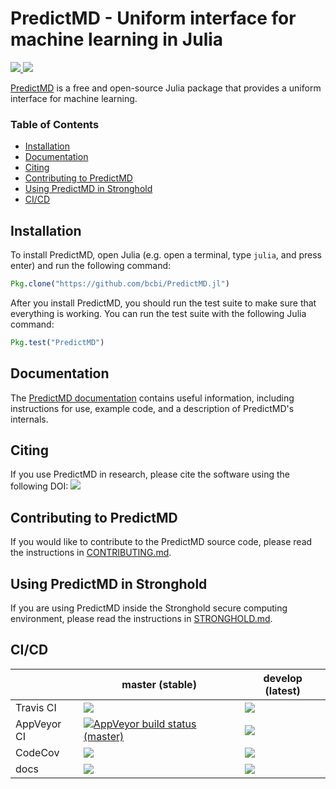 <!-- Beginning of file -->

# PredictMD - Uniform interface for machine learning in Julia

<a href="https://github.com/bcbi/PredictMD.jl/releases/latest"><img src="https://img.shields.io/github/release/bcbi/PredictMD.svg" /> </a> <a href="https://zenodo.org/badge/latestdoi/109460252"> <img src="https://zenodo.org/badge/109460252.svg"/></a>

[PredictMD](https://www.predictmd.net) is a free and open-source Julia package that provides a uniform interface for machine learning.

### Table of Contents
- [Installation](#installation)
- [Documentation](#documentation)
- [Citing](#citing)
- [Contributing to PredictMD](#contributing-to-predictmd)
- [Using PredictMD in Stronghold](#using-predictmd-in-stronghold)
- [CI/CD](#cicd)

## Installation

To install PredictMD, open Julia
(e.g. open a terminal, type `julia`, and press enter)
and run the following command:
```julia
Pkg.clone("https://github.com/bcbi/PredictMD.jl")
```

After you install PredictMD, you should run the test suite to make sure that
everything is working. You can run the test suite with the following
Julia command:
```julia
Pkg.test("PredictMD")
```

## Documentation

The [PredictMD documentation](https://www.predictmd.net/stable) contains
useful information, including instructions for use, example code, and a
description of
PredictMD's internals.

## Citing

If you use PredictMD in research, please cite the software using the following DOI: <a href="https://zenodo.org/badge/latestdoi/109460252"> <img src="https://zenodo.org/badge/109460252.svg"/></a>

## Contributing to PredictMD

If you would like to contribute to the PredictMD source code, please read the instructions in [CONTRIBUTING.md](CONTRIBUTING.md).

## Using PredictMD in Stronghold

If you are using PredictMD inside the Stronghold secure computing environment, please read the instructions in [STRONGHOLD.md](STRONGHOLD.md).

## CI/CD

<table>
    <thead>
        <tr>
            <th></th>
            <th>master (stable)</th>
            <th>develop (latest)</th>
        </tr>
    </thead>
    <tbody>
        <tr>
            <td>Travis CI</td>
            <td><a href="https://travis-ci.org/bcbi/PredictMD.jl/branches">
            <img
            src="https://travis-ci.org/bcbi/PredictMD.jl.svg?branch=master"
            /></a></td>
            <td><a href="https://travis-ci.org/bcbi/PredictMD.jl/branches">
            <img
            src="https://travis-ci.org/bcbi/PredictMD.jl.svg?branch=develop"
            /></a></td>
        </tr>
        <tr>
            <td>AppVeyor CI</td>
            <td>
            <a
            href="https://ci.appveyor.com/project/mirestrepo/predictmd-jl/history">
            <img
            title="AppVeyor build status (master)" src="https://ci.appveyor.com/api/projects/status/github/bcbi/PredictMD.jl?branch=master&svg=true"
            />
            </a></td>
            <td><a href="https://ci.appveyor.com/project/mirestrepo/predictmd-jl/history">
            <img
            src="https://ci.appveyor.com/api/projects/status/github/bcbi/PredictMD.jl?branch=develop&svg=true"
            />
            </a></td>
        </tr>
        <tr>
            <td>CodeCov</td>
            <td>
            <a
            href="https://codecov.io/gh/bcbi/PredictMD.jl/branch/master">
            <img
            src="https://codecov.io/gh/bcbi/PredictMD.jl/branch/master/graph/badge.svg"
            /></a></td>
            <td>
            <a
            href="https://codecov.io/gh/bcbi/PredictMD.jl/branch/develop">
            <img src="https://codecov.io/gh/bcbi/PredictMD.jl/branch/develop/graph/badge.svg"
            /></a></td>
        </tr>
        <tr>
            <td>docs</td>
            <td><a href="https://www.predictmd.net/stable">
            <img
            src="https://img.shields.io/badge/docs-stable-blue.svg" />
            </a>
            </td>
            <td>
            <a
            href="https://www.predictmd.net/latest">
            <img
            src="https://img.shields.io/badge/docs-latest-blue.svg" />
            </a>
            </td>
        </tr>
    </tbody>
</table>

<!-- End of file -->

